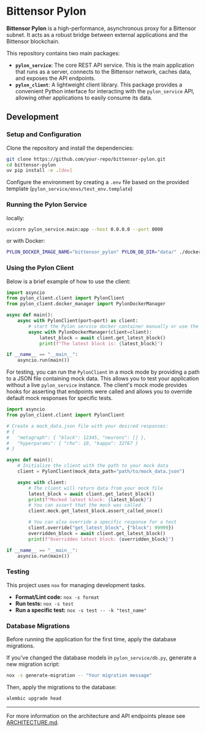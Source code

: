 # Bittensor Pylon

**Bittensor Pylon** is a high-performance, asynchronous proxy for a Bittensor subnet. It acts as a robust bridge between external applications and the Bittensor blockchain.

This repository contains two main packages:

-   **`pylon_service`**: The core REST API service. This is the main application that runs as a server, connects to the Bittensor network, caches data, and exposes the API endpoints.
-   **`pylon_client`**: A lightweight client library. This package provides a convenient Python interface for interacting with the `pylon_service` API, allowing other applications to easily consume its data.



## Development

### Setup and Configuration

Clone the repository and install the dependencies:
```bash
git clone https://github.com/your-repo/bittensor-pylon.git
cd bittensor-pylon
uv pip install -e .[dev]
```

Configure the environment by creating a `.env` file based on the provided template (`pylon_service/envs/test_env.template`)


### Running the Pylon Service

locally:
```bash
uvicorn pylon_service.main:app --host 0.0.0.0 --port 8000
```

or with Docker:
```bash
PYLON_DOCKER_IMAGE_NAME="bittensor_pylon" PYLON_DB_DIR="data/" ./docker-run.sh
```

### Using the Pylon Client


Below is a brief example of how to use the client:

```python
import asyncio
from pylon_client.client import PylonClient
from pylon_client.docker_manager import PylonDockerManager

async def main():
    async with PylonClient(port=port) as client:
        # start the Pylon service docker container manually or use the PylonDockerManager
        async with PylonDockerManager(client=client):
            latest_block = await client.get_latest_block()
            print(f"The latest block is: {latest_block}")

if __name__ == "__main__":
    asyncio.run(main())
```

For testing, you can run the `PylonClient` in a mock mode by providing a path to a JSON file containing mock data. This allows you to test your application without a live `pylon_service` instance.
The client's mock mode provides hooks for asserting that endpoints were called and allows you to override default mock responses for specific tests.

```python
import asyncio
from pylon_client.client import PylonClient

# Create a mock_data.json file with your desired responses:
# {
#   "metagraph": { "block": 12345, "neurons": [] },
#   "hyperparams": { "rho": 10, "kappa": 32767 }
# }

async def main():
    # Initialize the client with the path to your mock data
    client = PylonClient(mock_data_path="path/to/mock_data.json")

    async with client:
        # The client will return data from your mock file
        latest_block = await client.get_latest_block()
        print(f"Mocked latest block: {latest_block}")
        # You can assert that the mock was called
        client.mock.get_latest_block.assert_called_once()

        # You can also override a specific response for a test
        client.override("get_latest_block", {"block": 99999})
        overridden_block = await client.get_latest_block()
        print(f"Overridden latest block: {overridden_block}")

if __name__ == "__main__":
    asyncio.run(main())
```

### Testing

This project uses `nox` for managing development tasks.
*   **Format/Lint code:** `nox -s format`
*   **Run tests:** `nox -s test`
*   **Run a specific test:** `nox -s test -- -k "test_name"`


### Database Migrations

Before running the application for the first time, apply the database migrations.

If you've changed the database models in `pylon_service/db.py`, generate a new migration script:
```bash
nox -s generate-migration -- "Your migration message"
```

Then, apply the migrations to the database:
```bash
alembic upgrade head
```


---

For more information on the architecture and API endpoints please see [ARCHITECTURE.md](ARCHITECTURE.md).

